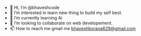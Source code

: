 - 👋 Hi, I’m @bhaveshcode
- 👀 I’m interested in learn new thing to build my self best.
- 🌱 I’m currently learning Ai
- 💞️ I’m looking to collaborate on web developement.
- 📫 How to reach me gmail me bhaveshborana629@gmail.com

<!---
bhaveshcode/bhaveshcode is a ✨ special ✨ repository because its `README.md` (this file) appears on your GitHub profile.
You can click the Preview link to take a look at your changes.
--->
